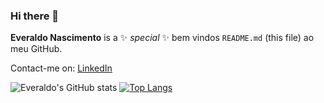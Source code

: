 ### Hi there 👋


**Everaldo Nascimento** is a ✨ _special_ ✨ bem vindos `README.md` (this file) ao meu GitHub.

Contact-me on:
[LinkedIn](https://www.linkedin.com/in/everaldo-nascimento-44678358/)

![Everaldo's GitHub stats](https://github-readme-stats.vercel.app/api?username=everaldobass&theme=yeblu&show_icons=true)
[![Top Langs](https://github-readme-stats.vercel.app/api/top-langs/?username=everaldobass&langs_count=8)](https://github.com/everaldobass/github-readme-stats)

<!--
Here are some ideas to get you started:

- 🔭 I’m currently working on ...
- 🌱 I’m currently learning ...
- 👯 I’m looking to collaborate on ...
- 🤔 I’m looking for help with ...
- 💬 Ask me about ...
- 📫 How to reach me: ...
- 😄 Pronouns: ...
- ⚡ Fun fact: ...
-->
